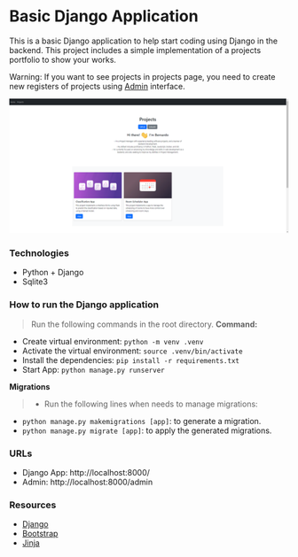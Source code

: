 # Basic Django Application
This is a basic Django application to help start coding using Django in the backend.
This project includes a simple implementation of a projects portfolio to show your works.

Warning: If you want to see projects in projects page, you need to create new registers of projects using [Admin](http://localhost:8000/admin) interface.

![Project Image](projects_portfolio_image.png)

### Technologies
- Python + Django
- Sqlite3

### How to run the Django application
> Run the following commands in the root directory.
**Command:**
- Create virtual environment: `python -m venv .venv`
- Activate the virtual environment: `source .venv/bin/activate`
- Install the dependencies: `pip install -r requirements.txt`
- Start App: `python manage.py runserver`

**Migrations**
> - Run the following lines when needs to manage migrations:
- `python manage.py makemigrations [app]`: to generate a migration.
- `python manage.py migrate [app]`: to apply the generated migrations.

### **URLs**
- Django App: http://localhost:8000/
- Admin: http://localhost:8000/admin

### Resources
- [Django](https://www.djangoproject.com/)
- [Bootstrap](https://getbootstrap.com/)
- [Jinja](https://jinja.palletsprojects.com/en/3.1.x/)